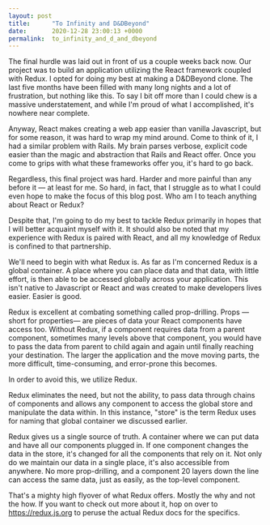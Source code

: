```yaml
---
layout: post
title:      "To Infinity and D&DBeyond"
date:       2020-12-28 23:00:13 +0000
permalink:  to_infinity_and_d_and_dbeyond
---
```


The final hurdle was laid out in front of us a couple weeks back now. Our project was to build an application utilizing the React framework coupled with Redux. I opted for doing my best at making a D&DBeyond clone. The last five months have been filled with many long nights and a lot of frustration, but nothing like this. To say I bit off more than I could chew is a massive understatement, and while I'm proud of what I accomplished, it's nowhere near complete.

Anyway, React makes creating a web app easier than vanilla Javascript, but for some reason, it was hard to wrap my mind around. Come to think of it, I had a similar problem with Rails. My brain parses verbose, explicit code easier than the magic and abstraction that Rails and React offer. Once you come to grips with what these frameworks offer you, it's hard to go back.

Regardless, this final project was hard. Harder and more painful than any before it — at least for me. So hard, in fact, that I struggle as to what I could even hope to make the focus of this blog post. Who am I to teach anything about React or Redux?

Despite that, I'm going to do my best to tackle Redux primarily in hopes that I will better acquaint myself with it. It should also be noted that my experience with Redux is paired with React, and all my knowledge of Redux is confined to that partnership. 

We'll need to begin with what Redux is. As far as I'm concerned Redux is a global container. A place where you can place data and that data, with little effort, is then able to be accessed globally across your application. This isn't native to Javascript or React and was created to make developers lives easier. Easier is good.

Redux is excellent at combating something called prop-drilling. Props —short for properties— are pieces of data your React components have access too. Without Redux, if a component requires data from a parent component, sometimes many levels above that component, you would have to pass the data from parent to child again and again until finally reaching your destination. The larger the application and the move moving parts, the more difficult, time-consuming, and error-prone this becomes.

In order to avoid this, we utilize Redux.

Redux eliminates the need, but not the ability, to pass data through chains of components and allows any component to access the global store and manipulate the data within. In this instance, "store" is the term Redux uses for naming that global container we discussed earlier.

Redux gives us a single source of truth. A container where we can put data and have all our components plugged in. If one component changes the data in the store, it's changed for all the components that rely on it. Not only do we maintain our data in a single place, it's also accessible from anywhere. No more prop-drilling, and a component 20 layers down the line can access the same data, just as easily, as the top-level component.

That's a mighty high flyover of what Redux offers. Mostly the why and not the how. If you want to check out more about it, hop on over to https://redux.js.org to peruse the actual Redux docs for the specifics.
